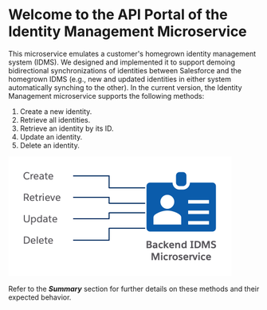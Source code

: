 # Welcome to the API Portal of the Identity Management Microservice

This microservice emulates a customer's homegrown identity management system (IDMS). We designed and implemented it to support demoing bidirectional synchronizations of identities between Salesforce and the homegrown IDMS (e.g., new and updated identities in either system automatically synching to the other). In the current version, the Identity Management microservice supports the following methods:

1. Create a new identity.
2. Retrieve all identities.
3. Retrieve an identity by its ID.
4. Update an identity.
5. Delete an identity.

![Identity Management Methods](img/API-Methods.png)

Refer to the ***Summary*** section for further details on these methods and their expected behavior.
